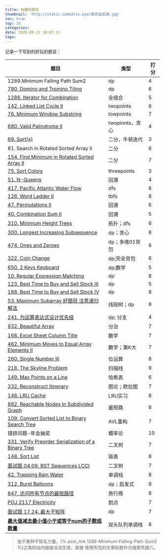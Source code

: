 ```yaml
---
title: 有趣的题目
thumbnail: 'http://static.come2rss.xyz/南京玄武湖.jpg'
toc: true
top: 10
categories:
date: 2020-09-23 10:07:11
tags:
---
```


记录一下写到的好玩的题目：
<!-- more -->

| 题目                                                         | 类型            | 打分 |
| ------------------------------------------------------------ | --------------- | ---- |
| 1289.Minimum Falling Path Sum2                               | dp              | 4    |
| [790. Domino and Tromino Tiling](https://leetcode-cn.com/problems/domino-and-tromino-tiling/) | dp              | 6    |
| [1286. Iterator for Combination](https://leetcode-cn.com/problems/iterator-for-combination/) | 全组合          | 5    |
| [142. Linked List Cycle II](https://leetcode-cn.com/problems/linked-list-cycle-ii/) | twopoints       | 6    |
| [76. Minimum Window Substring](https://leetcode-cn.com/problems/minimum-window-substring/) | towpoints       | 7    |
| [680. Valid Palindrome II](https://leetcode-cn.com/problems/valid-palindrome-ii/) | twopinnts，贪心 | 4    |
| [69. Sqrt(x)](https://leetcode-cn.com/problems/sqrtx/)       | 二分，牛顿迭代  | 3    |
| 81. Search in Rotated Sorted Array II                        | 二分            | 6    |
| [154. Find Minimum in Rotated Sorted Array II](https://leetcode-cn.com/problems/find-minimum-in-rotated-sorted-array-ii/) | 二分            | 7    |
| [75. Sort Colors](https://leetcode-cn.com/problems/sort-colors/) | threepoints     | 3    |
| [51. N-Queens](https://leetcode-cn.com/problems/n-queens/)   | 回溯            | 4    |
| [417. Pacific Atlantic Water Flow](https://leetcode-cn.com/problems/pacific-atlantic-water-flow/) | dfs             | 6    |
| [126. Word Ladder II](https://leetcode-cn.com/problems/word-ladder-ii/) | tbfs            | 8    |
| [47. Permutations II](https://leetcode-cn.com/problems/permutations-ii/) | 回溯            | 6    |
| [40. Combination Sum II](https://leetcode-cn.com/problems/combination-sum-ii/) | 回溯            | 5    |
| [310. Minimum Height Trees](https://leetcode-cn.com/problems/minimum-height-trees/) | 拓扑；dfs       | 6    |
| [300. Longest Increasing Subsequence](https://leetcode-cn.com/problems/longest-increasing-subsequence/) | dp；贪心        | 6    |
| [474. Ones and Zeroes](https://leetcode-cn.com/problems/ones-and-zeroes/) | dp；多维01背包  | 6    |
| [322. Coin Change](https://leetcode-cn.com/problems/coin-change/) | dp;完全背包     | 6    |
| [650. 2 Keys Keyboard](https://leetcode-cn.com/problems/2-keys-keyboard/) | dp;数学         | 5    |
| [10. Regular Expression Matching](https://leetcode-cn.com/problems/regular-expression-matching/) | dp`             | 8    |
| [123. Best Time to Buy and Sell Stock III](https://leetcode-cn.com/problems/best-time-to-buy-and-sell-stock-iii/) | dp              | 5    |
| [188. Best Time to Buy and Sell Stock IV](https://leetcode-cn.com/problems/best-time-to-buy-and-sell-stock-iv/) | dp              | 8    |
| [53. Maximum Subarray 好题目 注意递归解法](https://leetcode-cn.com/problems/maximum-subarray/) | 线段树；dp      | 8    |
| [241. 为运算表达式设计优先级](https://leetcode-cn.com/problems/different-ways-to-add-parentheses/) | dp; 分支        | 4    |
| [932. Beautiful Array](https://leetcode-cn.com/problems/beautiful-array/) | 分治            | 7    |
| [168. Excel Sheet Column Title](https://leetcode-cn.com/problems/excel-sheet-column-title/) | 数学            | 7    |
| [462. Minimum Moves to Equal Array Elements II](https://leetcode-cn.com/problems/minimum-moves-to-equal-array-elements-ii/) | 数学；第K大     | 7    |
| [260. Single Number III](https://leetcode-cn.com/problems/single-number-iii/) | 位运算          | 8    |
| [218. The Skyline Problem](https://leetcode-cn.com/problems/the-skyline-problem/) | 扫描线          | 9    |
| [149. Max Points on a Line](https://leetcode-cn.com/problems/max-points-on-a-line/) | 哈希表          | 6    |
| [332. Reconstruct Itinerary](https://leetcode-cn.com/problems/reconstruct-itinerary/) | 图论；欧拉图    | 7    |
| [146. LRU Cache](https://leetcode-cn.com/problems/lru-cache/) | LRU实习         | 8    |
| [882. Reachable Nodes In Subdivided Graph](https://leetcode-cn.com/problems/reachable-nodes-in-subdivided-graph/) | 最短路          | 8    |
| [109. Convert Sorted List to Binary Search Tree](https://leetcode-cn.com/problems/convert-sorted-list-to-binary-search-tree/) | AVL重构         | 7    |
| 错排问题-年会抽奖                                            | 概率论          | 10   |
| [331. Verify Preorder Serialization of a Binary Tree](https://leetcode-cn.com/problems/verify-preorder-serialization-of-a-binary-tree/) | 二叉树          | 7    |
| [148. Sort List](https://leetcode-cn.com/problems/sort-list/) | 链表            | 8    |
| [面试题 04.09. BST Sequences LCCI](https://leetcode-cn.com/problems/bst-sequences-lcci/) | 二叉树          | 7    |
| [42. Trapping Rain Water](https://leetcode-cn.com/problems/trapping-rain-water/) | 单调栈          | 8    |
| [312. Burst Balloons](https://leetcode-cn.com/problems/burst-balloons/) | dp；启发式      | 9    |
| [847. 访问所有节点的最短路径](https://leetcode-cn.com/problems/shortest-path-visiting-all-nodes/) | 旅行商          | 8    |
| [POJ 2117 Electricity](http://poj.org/problem?id=2117)       | 割点            | 7    |
| [面试题 17.24. 最大子矩阵](https://leetcode-cn.com/problems/max-submatrix-lcci/) | dp              | 7    |
| [**最大值减去最小值小于或等于num的子数组数量**](https://www.nowcoder.com/practice/5fe02eb175974e18b9a546812a17428e?tpId=101&&tqId=33086&rp=1&ru=/ta/programmer-code-interview-guide&qru=/ta/programmer-code-interview-guide/question-ranking) | 双头队列单调栈  | 8    |

> 由于某种不知名力量，{% post_link   1289-Minimum-Falling-Path-Sum2 %}之类的站内链接没法生效，直接 使用写完的文章标题作为搜索凭据八。



